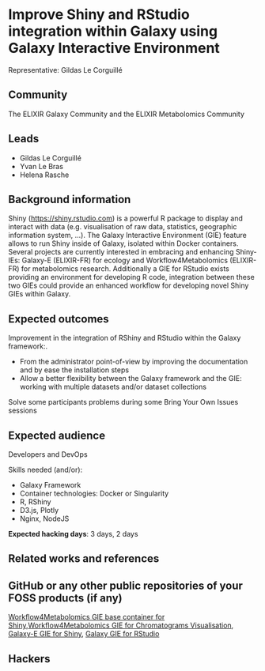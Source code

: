 # Improve Shiny and RStudio integration within Galaxy using Galaxy Interactive Environment

Representative: Gildas Le Corguillé

## Community

The ELIXIR Galaxy Community and the ELIXIR Metabolomics Community

## Leads

- Gildas Le Corguillé 
- Yvan Le Bras
- Helena Rasche 

## Background information

Shiny (https://shiny.rstudio.com) is a powerful R package to display and interact with data (e.g. visualisation of raw data, statistics, geographic information system, ...). The Galaxy Interactive Environment (GIE) feature allows to run Shiny inside of Galaxy, isolated within Docker containers. Several projects are currently interested in embracing and enhancing Shiny-IEs: Galaxy-E (ELIXIR-FR) for ecology and Workflow4Metabolomics (ELIXIR-FR) for metabolomics research. Additionally a GIE for RStudio exists providing an environment for developing R code, integration between these two GIEs could provide an enhanced workflow for developing novel Shiny GIEs within Galaxy.


## Expected outcomes

Improvement in the integration of RShiny and RStudio  within the Galaxy framework:. 
 - From the administrator point-of-view by improving the documentation and by ease the installation steps
 - Allow a better flexibility between the Galaxy framework and the GIE: working with multiple datasets and/or dataset collections

Solve some participants problems during some Bring Your Own Issues sessions

## Expected audience

Developers and DevOps

Skills needed (and/or):
 - Galaxy Framework
 - Container technologies: Docker or Singularity
 - R, RShiny
 - D3.js, Plotly
 - Nginx, NodeJS
 
**Expected hacking days**: 3 days, 2 days

## Related works and references


## GitHub or any other public repositories of your FOSS products (if any)

[Workflow4Metabolomics GIE base container for Shiny](https://github.com/workflow4metabolomics/gie-shiny),[Workflow4Metabolomics GIE for Chromatograms Visualisation](https://github.com/workflow4metabolomics/gie-shiny-chromato),
[Galaxy-E GIE for Shiny](https://github.com/65MO/Galaxy-E/tree/master/GIE),
[Galaxy GIE for RStudio](https://github.com/erasche/docker-rstudio-notebook/)


## Hackers
